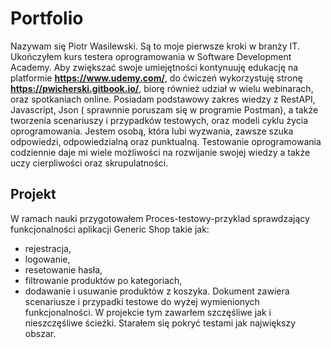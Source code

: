 # Portfolio
Nazywam się Piotr Wasilewski. Są to moje pierwsze kroki w branży IT. Ukończyłem
kurs testera oprogramowania w Software Development Academy. Aby zwiększać
swoje umiejętności kontynuuję edukację na platformie **https://www.udemy.com/**, do ćwiczeń wykorzystuję stronę **https://pwicherski.gitbook.io/**, biorę również udział w wielu webinarach, oraz spotkaniach online. Posiadam
podstawowy zakres wiedzy z RestAPI, Javascript, Json ( sprawnnie poruszam się w programie Postman), a także tworzenia scenariuszy i
przypadków testowych, oraz modeli cyklu życia oprogramowania. Jestem osobą, która lubi wyzwania,
zawsze szuka odpowiedzi, odpowiedzialną oraz punktualną. Testowanie oprogramowania codziennie daje mi wiele możliwości na rozwijanie swojej wiedzy a także uczy cierpliwości oraz skrupulatności.

## Projekt
W ramach nauki przygotowałem Proces-testowy-przyklad sprawdzający funkcjonalności aplikacji Generic Shop takie jak: 
- rejestracja, 
- logowanie, 
- resetowanie hasła, 
- filtrowanie produktów po kategoriach, 
- dodawanie i usuwanie produktów z koszyka.
Dokument zawiera scenariusze i przypadki testowe do wyżej wymienionych funkcjonalności. W projekcie tym zawarłem szczęśliwe jak i nieszczęśliwe ścieżki. Starałem się pokryć testami jak największy obszar.
